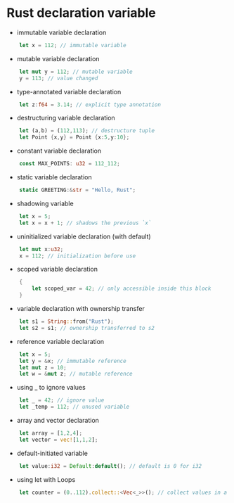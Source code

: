 # Rust declaration variable

- immutable variable declaration
```rs
    let x = 112; // immutable variable
```

- mutable variable declaration
```rs
    let mut y = 112; // mutable variable
    y = 113; // value changed
```

- type-annotated variable declaration
```rs
    let z:f64 = 3.14; // explicit type annotation
```

- destructuring variable declaration
```rs
    let (a,b) = (112,113); // destructure tuple
    let Point {x,y} = Point {x:5,y:10};
```

- constant variable declaration
```rs
    const MAX_POINTS: u32 = 112_112;
```

- static variable declaration
```rs
    static GREETING:&str = "Hello, Rust";
```

- shadowing variable
```rs
    let x = 5;
    let x = x + 1; // shadows the previous `x`
```

- uninitialized variable declaration (with default)
```rs
    let mut x:u32;
    x = 112; // initialization before use
```

- scoped variable declaration
```rs
    {
        let scoped_var = 42; // only accessible inside this block
    }
``` 

- variable declaration with ownership transfer
```rs
    let s1 = String::from("Rust");
    let s2 = s1; // ownership transferred to s2
```

- reference variable declaration
```rs
    let x = 5;
    let y = &x; // immutable reference
    let mut z = 10;
    let w = &mut z; // mutable reference
```

- using _ to ignore values
```rs
    let _ = 42; // ignore value
    let _temp = 112; // unused variable
```

- array and vector declaration
```rs 
    let array = [1,2,4];
    let vector = vec![1,1,2];
``` 

- default-initiated variable
```rs
    let value:i32 = Default:default(); // default is 0 for i32
```

- using let with Loops
```rs
    let counter = (0..112).collect::<Vec<_>>(); // collect values in a loop
```